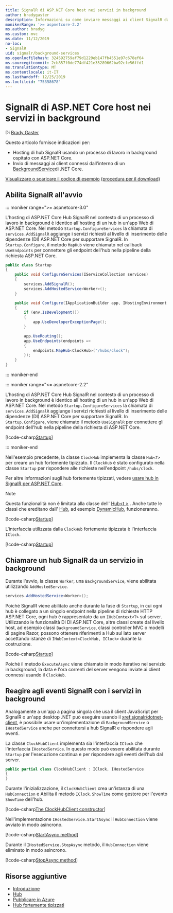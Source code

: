```yaml
---
title: SignalR di ASP.NET Core host nei servizi in background
author: bradygaster
description: Informazioni su come inviare messaggi ai client SignalR dalle classi BackgroundService di .NET Core.
monikerRange: '>= aspnetcore-2.2'
ms.author: bradyg
ms.custom: mvc
ms.date: 11/12/2019
no-loc:
- SignalR
uid: signalr/background-services
ms.openlocfilehash: 324592759af79d1229eb147fb4551e97c678ef64
ms.sourcegitcommit: 2cb857f0de774df421e35289662ba92cfe56ffd1
ms.translationtype: MT
ms.contentlocale: it-IT
ms.lasthandoff: 12/25/2019
ms.locfileid: "75358678"
---
```

# <a name="host-aspnet-core-opno-locsignalr-in-background-services"></a>SignalR di ASP.NET Core host nei servizi in background

Di [Brady Gaster](https://twitter.com/bradygaster)

Questo articolo fornisce indicazioni per:

* Hosting di hub SignalR usando un processo di lavoro in background ospitato con ASP.NET Core.
* Invio di messaggi ai client connessi dall'interno di un [BackgroundService](xref:Microsoft.Extensions.Hosting.BackgroundService)di .NET Core.

[Visualizzare o scaricare il codice di esempio](https://github.com/aspnet/AspNetCore.Docs/tree/master/aspnetcore/signalr/background-service/sample/) [(procedura per il download)](xref:index#how-to-download-a-sample)

## <a name="enable-opno-locsignalr-in-startup"></a>Abilita SignalR all'avvio

::: moniker range=">= aspnetcore-3.0"

L'hosting di ASP.NET Core Hub SignalR nel contesto di un processo di lavoro in background è identico all'hosting di un hub in un'app Web di ASP.NET Core. Nel metodo `Startup.ConfigureServices` la chiamata di `services.AddSignalR` aggiunge i servizi richiesti al livello di inserimento delle dipendenze (DI) ASP.NET Core per supportare SignalR. In `Startup.Configure`, il metodo `MapHub` viene chiamato nel callback `UseEndpoints` per connettere gli endpoint dell'hub nella pipeline della richiesta ASP.NET Core.

```csharp
public class Startup
{
    public void ConfigureServices(IServiceCollection services)
    {
        services.AddSignalR();
        services.AddHostedService<Worker>();
    }

    public void Configure(IApplicationBuilder app, IHostingEnvironment env)
    {
        if (env.IsDevelopment())
        {
            app.UseDeveloperExceptionPage();
        }

        app.UseRouting();
        app.UseEndpoints(endpoints =>
        {
            endpoints.MapHub<ClockHub>("/hubs/clock");
        });
    }
}
```

::: moniker-end

::: moniker range="<= aspnetcore-2.2"

L'hosting di ASP.NET Core Hub SignalR nel contesto di un processo di lavoro in background è identico all'hosting di un hub in un'app Web di ASP.NET Core. Nel metodo `Startup.ConfigureServices` la chiamata di `services.AddSignalR` aggiunge i servizi richiesti al livello di inserimento delle dipendenze (DI) ASP.NET Core per supportare SignalR. In `Startup.Configure`, viene chiamato il metodo `UseSignalR` per connettere gli endpoint dell'hub nella pipeline della richiesta di ASP.NET Core.

[!code-csharp[Startup](background-service/sample/Server/Startup.cs?name=Startup)]

::: moniker-end

Nell'esempio precedente, la classe `ClockHub` implementa la classe `Hub<T>` per creare un hub fortemente tipizzato. Il `ClockHub` è stato configurato nella classe `Startup` per rispondere alle richieste nell'endpoint `/hubs/clock`.

Per altre informazioni sugli hub fortemente tipizzati, vedere [usare hub in SignalR per ASP.NET Core](xref:signalr/hubs#strongly-typed-hubs).

> [!NOTE]
> Questa funzionalità non è limitata alla classe dell' [Hub\<t >](xref:Microsoft.AspNetCore.SignalR.Hub`1) . Anche tutte le classi che ereditano dall' [Hub](xref:Microsoft.AspNetCore.SignalR.Hub), ad esempio [DynamicHub](xref:Microsoft.AspNetCore.SignalR.DynamicHub), funzioneranno.

[!code-csharp[Startup](background-service/sample/Server/ClockHub.cs?name=ClockHub)]

L'interfaccia utilizzata dalla `ClockHub` fortemente tipizzata è l'interfaccia `IClock`.

[!code-csharp[Startup](background-service/sample/HubServiceInterfaces/IClock.cs?name=IClock)]

## <a name="call-a-opno-locsignalr-hub-from-a-background-service"></a>Chiamare un hub SignalR da un servizio in background

Durante l'avvio, la classe `Worker`, una `BackgroundService`, viene abilitata utilizzando `AddHostedService`.

```csharp
services.AddHostedService<Worker>();
```

Poiché SignalR viene abilitato anche durante la fase di `Startup`, in cui ogni hub è collegato a un singolo endpoint nella pipeline di richieste HTTP ASP.NET Core, ogni hub è rappresentato da un `IHubContext<T>` sul server. Utilizzando le funzionalità DI DI ASP.NET Core, altre classi create dal livello host, ad esempio classi `BackgroundService`, classi controller MVC o modelli di pagine Razor, possono ottenere riferimenti a Hub sul lato server accettando istanze di `IHubContext<ClockHub, IClock>` durante la costruzione.

[!code-csharp[Startup](background-service/sample/Server/Worker.cs?name=Worker)]

Poiché il metodo `ExecuteAsync` viene chiamato in modo iterativo nel servizio in background, la data e l'ora correnti del server vengono inviate ai client connessi usando il `ClockHub`.

## <a name="react-to-opno-locsignalr-events-with-background-services"></a>Reagire agli eventi SignalR con i servizi in background

Analogamente a un'app a pagina singola che usa il client JavaScript per SignalR o un'app desktop .NET può eseguire usando il <xref:signalr/dotnet-client>, è possibile usare un'implementazione di `BackgroundService` o `IHostedService` anche per connettersi a hub SignalR e rispondere agli eventi.

La classe `ClockHubClient` implementa sia l'interfaccia `IClock` che l'interfaccia `IHostedService`. In questo modo può essere abilitata durante `Startup` per l'esecuzione continua e per rispondere agli eventi dell'hub dal server.

```csharp
public partial class ClockHubClient : IClock, IHostedService
{
}
```

Durante l'inizializzazione, il `ClockHubClient` crea un'istanza di una `HubConnection` e Abilita il metodo `IClock.ShowTime` come gestore per l'evento `ShowTime` dell'hub.

[!code-csharp[The ClockHubClient constructor](background-service/sample/Clients.ConsoleTwo/ClockHubClient.cs?name=ClockHubClientCtor)]

Nell'implementazione `IHostedService.StartAsync` il `HubConnection` viene avviato in modo asincrono.

[!code-csharp[StartAsync method](background-service/sample/Clients.ConsoleTwo/ClockHubClient.cs?name=StartAsync)]

Durante il `IHostedService.StopAsync` metodo, il `HubConnection` viene eliminato in modo asincrono.

[!code-csharp[StopAsync method](background-service/sample/Clients.ConsoleTwo/ClockHubClient.cs?name=StopAsync)]

## <a name="additional-resources"></a>Risorse aggiuntive

* [Introduzione](xref:tutorials/signalr)
* [Hub](xref:signalr/hubs)
* [Pubblicare in Azure](xref:signalr/publish-to-azure-web-app)
* [Hub fortemente tipizzati](xref:signalr/hubs#strongly-typed-hubs)
